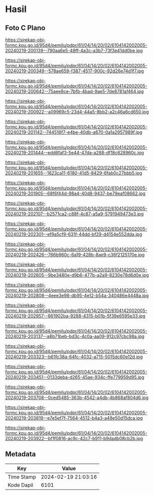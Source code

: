 # Hasil

## Foto C Plano

https://sirekap-obj-formc.kpu.go.id/95d4/pemilu/pdpr/61/04/14/20/02/6104142002005-20240219-200139--790aa6e5-48ff-4a3c-a3b7-73f3e41dd0be.jpg

https://sirekap-obj-formc.kpu.go.id/95d4/pemilu/pdpr/61/04/14/20/02/6104142002005-20240219-200349--578ae659-f387-4517-900c-92d26e74d1f7.jpg

https://sirekap-obj-formc.kpu.go.id/95d4/pemilu/pdpr/61/04/14/20/02/6104142002005-20240219-200642--75aee8ce-7bfb-4bad-9ae5-7de8781af464.jpg

https://sirekap-obj-formc.kpu.go.id/95d4/pemilu/pdpr/61/04/14/20/02/6104142002005-20240219-200922--a09969c5-23d4-44a5-8bb2-a2c46a6cd650.jpg

https://sirekap-obj-formc.kpu.go.id/95d4/pemilu/pdpr/61/04/14/20/02/6104142002005-20240219-201142--744516f7-e4be-40db-a670-0a1a2957989f.jpg

https://sirekap-obj-formc.kpu.go.id/95d4/pemilu/pdpr/61/04/14/20/02/6104142002005-20240219-201444--edd6faf3-5e44-47da-a288-df18c628960c.jpg

https://sirekap-obj-formc.kpu.go.id/95d4/pemilu/pdpr/61/04/14/20/02/6104142002005-20240219-201655--1623ca11-6180-41d5-8429-6fab0c27bbb5.jpg

https://sirekap-obj-formc.kpu.go.id/95d4/pemilu/pdpr/61/04/14/20/02/6104142002005-20240219-201905--68f6f44d-98a4-40d8-9437-be79eaf08662.jpg

https://sirekap-obj-formc.kpu.go.id/95d4/pemilu/pdpr/61/04/14/20/02/6104142002005-20240219-202107--b2571ca2-c88f-4c87-a5a9-5791949473e3.jpg

https://sirekap-obj-formc.kpu.go.id/95d4/pemilu/pdpr/61/04/14/20/02/6104142002005-20240219-202301--ef9a5cf9-631f-44dd-bf29-d4154e552dda.jpg

https://sirekap-obj-formc.kpu.go.id/95d4/pemilu/pdpr/61/04/14/20/02/6104142002005-20240219-202426--766b960c-6a19-428b-8ae9-c36f2125170e.jpg

https://sirekap-obj-formc.kpu.go.id/95d4/pemilu/pdpr/61/04/14/20/02/6104142002005-20240219-202605--9be3480e-d9b6-477b-a2a9-8230e78d6d0e.jpg

https://sirekap-obj-formc.kpu.go.id/95d4/pemilu/pdpr/61/04/14/20/02/6104142002005-20240219-202808--4eee3e98-db95-4e12-b54a-340486e4448a.jpg

https://sirekap-obj-formc.kpu.go.id/95d4/pemilu/pdpr/61/04/14/20/02/6104142002005-20240219-202957--661902ba-9288-4315-b01b-5f39e6595e33.jpg

https://sirekap-obj-formc.kpu.go.id/95d4/pemilu/pdpr/61/04/14/20/02/6104142002005-20240219-203137--a8b71beb-bd3c-4c0a-aa09-912c97cbc98a.jpg

https://sirekap-obj-formc.kpu.go.id/95d4/pemilu/pdpr/61/04/14/20/02/6104142002005-20240219-203323--b61fc38a-64fc-4032-a715-5015dc60e12d.jpg

https://sirekap-obj-formc.kpu.go.id/95d4/pemilu/pdpr/61/04/14/20/02/6104142002005-20240219-203451--0133deba-d265-45ae-934c-ffe779959d95.jpg

https://sirekap-obj-formc.kpu.go.id/95d4/pemilu/pdpr/61/04/14/20/02/6104142002005-20240219-203708--0ced5485-363b-4542-a4db-4b868af804d6.jpg

https://sirekap-obj-formc.kpu.go.id/95d4/pemilu/pdpr/61/04/14/20/02/6104142002005-20240219-203819--e7e5ef7f-7564-4512-b4a3-a48e50d15dca.jpg

https://sirekap-obj-formc.kpu.go.id/95d4/pemilu/pdpr/61/04/14/20/02/6104142002005-20240219-203922--bf1f0816-ac9c-42c7-b911-b9dadb08cb2b.jpg


## Metadata

| Key        | Value               |
| ---------- | ------------------- |
| Time Stamp | 2024-02-19 21:03:16 |
| Kode Dapil | 6101                |




